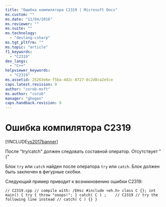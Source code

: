 ```yaml
---
title: "Ошибка компилятора C2319 | Microsoft Docs"
ms.custom: ""
ms.date: "11/04/2016"
ms.reviewer: ""
ms.suite: ""
ms.technology: 
  - "devlang-csharp"
ms.tgt_pltfrm: ""
ms.topic: "article"
f1_keywords: 
  - "C2319"
dev_langs: 
  - "C++"
helpviewer_keywords: 
  - "C2319"
ms.assetid: 25263e6e-f5ba-4d2c-8727-8c2d8ca2e5ce
caps.latest.revision: 9
author: "corob-msft"
ms.author: "corob"
manager: "ghogen"
caps.handback.revision: 9
---
```

# Ошибка компилятора C2319
[!INCLUDE[vs2017banner](../../assembler/inline/includes/vs2017banner.md)]

После "try\/catch" должен следовать составной оператор. Отсутствует "{"  
  
 Блок `try` или `catch` найден после оператора `try` или `catch`. Блок должен быть заключен в фигурные скобки.  
  
 Следующий пример приводит к возникновению ошибки C2319:  
  
```  
// C2319.cpp // compile with: /EHsc #include <eh.h> class C {}; int main() { try { throw "ooops!"; } catch( C ) ;    // C2319 // try the following line instead // catch( C ) {} }  
```